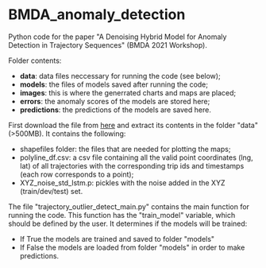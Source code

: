 # BMDA_anomaly_detection

Python code for the paper "A Denoising Hybrid Model for Anomaly Detection in Trajectory Sequences" (BMDA 2021 Workshop). 

Folder contents: 
* **data**: data files neccessary for running the code (see below);
* **models**: the files of models saved after running the code;
* **images**: this is where the generrated charts and maps are placed;
* **errors**: the anomaly scores of the models are stored here;
* **predictions**:  the predictions of the models are saved here.

First download the file from [here](https://www.dropbox.com/s/jis8cgnb7vglvvc/data.zip?dl=0) and extract its contents in the folder "data" (>500MB). It contains the following:
* shapefiles folder: the files that are needed for  plotting the maps;
* polyline_df.csv: a csv file containing all the valid point coordinates (lng, lat) of all trajectories with the corresponding trip ids and timestamps (each row corresponds to a point);
* XYZ_noise_std_lstm.p: pickles with the noise added in the XYZ (train/dev/test) set.

The file "trajectory_outlier_detect_main.py" contains the main function for running the code. This function has the "train_model" variable, which should be defined by the user. It determines if the models will be trained: 
* If True the models are trained and saved to folder "models" 
* If False the models are loaded from folder "models" in order to make predictions.

